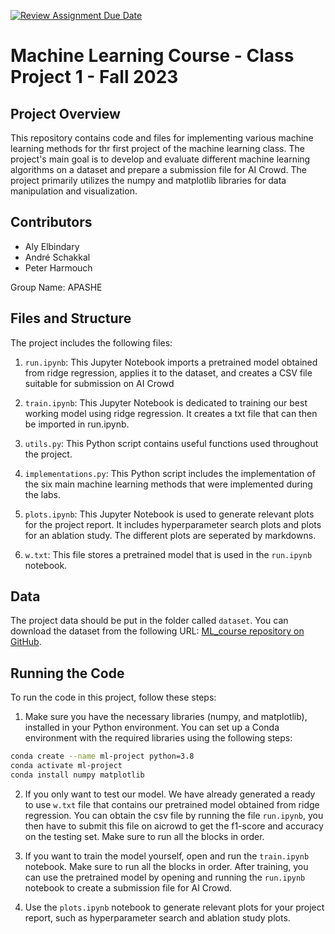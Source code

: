[![Review Assignment Due Date](https://classroom.github.com/assets/deadline-readme-button-24ddc0f5d75046c5622901739e7c5dd533143b0c8e959d652212380cedb1ea36.svg)](https://classroom.github.com/a/U9FTc9i_)

# Machine Learning Course - Class Project 1 - Fall 2023

## Project Overview

This repository contains code and files for implementing various machine learning methods for thr first project of the machine learning class. The project's main goal is to develop and evaluate different machine learning algorithms on a dataset and prepare a submission file for AI Crowd. The project primarily utilizes the numpy and matplotlib libraries for data manipulation and visualization.

## Contributors

- Aly Elbindary
- André Schakkal
- Peter Harmouch

Group Name: APASHE

## Files and Structure

The project includes the following files:

1. `run.ipynb`: This Jupyter Notebook imports a pretrained model obtained from ridge regression, applies it to the dataset, and creates a CSV file suitable for submission on AI Crowd

2. `train.ipynb`: This Jupyter Notebook is dedicated to training our best working model using ridge regression. It creates a txt file that can then be imported in run.ipynb.

3. `utils.py`: This Python script contains useful functions used throughout the project.

4. `implementations.py`: This Python script includes the implementation of the six main machine learning methods that were implemented during the labs.

5. `plots.ipynb`: This Jupyter Notebook is used to generate relevant plots for the project report. It includes hyperparameter search plots and plots for an ablation study. The different plots are seperated by markdowns.

6. `w.txt`: This file stores a pretrained model that is used in the `run.ipynb` notebook.

## Data

The project data should be put in the folder called `dataset`. You can download the dataset from the following URL: [ML_course repository on GitHub](https://github.com/epfml/ML_course).


## Running the Code

To run the code in this project, follow these steps:

1. Make sure you have the necessary libraries (numpy, and matplotlib), installed in your Python environment. You can set up a Conda environment with the required libraries using the following steps:

```bash
conda create --name ml-project python=3.8
conda activate ml-project
conda install numpy matplotlib
```

2. If you only want to test our model. We have already generated a ready to use `w.txt` file that contains our pretrained model obtained from ridge regression. You can obtain the csv file by running the file `run.ipynb`, you then have to submit this file on aicrowd to get the f1-score and accuracy on the testing set. Make sure to run all the blocks in order.

2. If you want to train the model yourself, open and run the `train.ipynb` notebook. Make sure to run all the blocks in order. After training, you can use the pretrained model by opening and running the `run.ipynb` notebook to create a submission file for AI Crowd.

4. Use the `plots.ipynb` notebook to generate relevant plots for your project report, such as hyperparameter search and ablation study plots.
